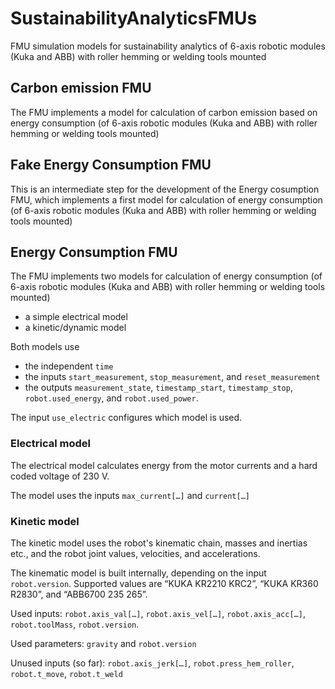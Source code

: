 # SustainabilityAnalyticsFMUs

FMU simulation models for sustainability analytics of 6-axis robotic modules (Kuka and ABB) with roller hemming or welding tools mounted

## Carbon emission FMU

The FMU implements a model for calculation of carbon emission based on energy consumption (of 6-axis robotic modules (Kuka and ABB) with roller hemming or welding tools mounted)

## Fake Energy Consumption FMU

This is an intermediate step for the development of the Energy cosumption FMU, which implements a first model for calculation of energy consumption (of 6-axis robotic modules (Kuka and ABB) with roller hemming or welding tools mounted)

## Energy Consumption FMU

The FMU implements two models for calculation of energy consumption (of 6-axis robotic modules (Kuka and ABB) with roller hemming or welding tools mounted)
* a simple electrical model
* a kinetic/dynamic model

Both models use
* the independent `time`
* the inputs `start_measurement`, `stop_measurement`, and `reset_measurement`
* the outputs `measurement_state`, `timestamp_start`, `timestamp_stop`, `robot.used_energy`, and `robot.used_power`.

The input `use_electric` configures which model is used.

### Electrical model

The electrical model calculates energy from the motor currents and a hard coded voltage of 230 V.

The model uses the inputs `max_current[…]` and `current[…]`

### Kinetic model

The kinetic model uses the robot's kinematic chain, masses and inertias etc., and the robot joint values, velocities, and accelerations.

The kinematic model is built internally, depending on the input `robot.version`. Supported values are “KUKA KR2210 KRC2”, “KUKA KR360 R2830”, and “ABB6700 235 265”.

Used inputs: `robot.axis_val[…]`, `robot.axis_vel[…]`, `robot.axis_acc[…]`, `robot.toolMass`, `robot.version`.

Used parameters: `gravity` and `robot.version`

Unused inputs (so far): `robot.axis_jerk[…]`, `robot.press_hem_roller`, `robot.t_move`, `robot.t_weld`
